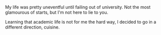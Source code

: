 My life was pretty uneventful until failing out of university. Not the most glamourous of starts, but I'm not here to lie to you.

Learning that academic life is not for me the hard way, I decided to go in a different direction, cuisine.
